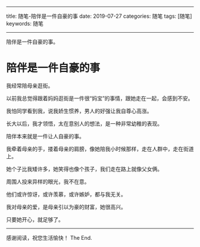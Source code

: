 
---

title: 随笔-陪伴是一件自豪的事
date: 2019-07-27
categories: 随笔
tags: [随笔]
keywords: 随笔

---

陪伴是一件自豪的事。

<!--more-->

# 陪伴是一件自豪的事

我经常陪母亲逛街。

以前我总觉得跟着妈妈逛街是一件很“妈宝”的事情，跟她走在一起，会感到不安。

我怕同学看到我，说我娇生惯养，男人的好强让我自尊心高涨。

长大以后，我才领悟，太在意别人的想法，是一种非常幼稚的表现。

陪伴本来就是一件让人自豪的事。

我牵着母亲的手，搂着母亲的肩膀，像她陪我小时候那样，走在人群中，走在街道上。

她个子比我矮许多，她笑得也像个孩子，我们走在路上就像父女俩。

周围人投来异样的眼光，我不在意。

他们或许惊讶，或许羡慕，或许嫉妒，都与我无关。

我对母亲的爱，是母亲引以为豪的财富，她很高兴。

只要她开心，就足够了。



---

感谢阅读，祝您生活愉快！
The End.
<!--stackedit_data:
eyJoaXN0b3J5IjpbMTI2MTc1Njg3LDE3ODk4MTIxMTEsLTMzOD
Y0OTE2OF19
-->